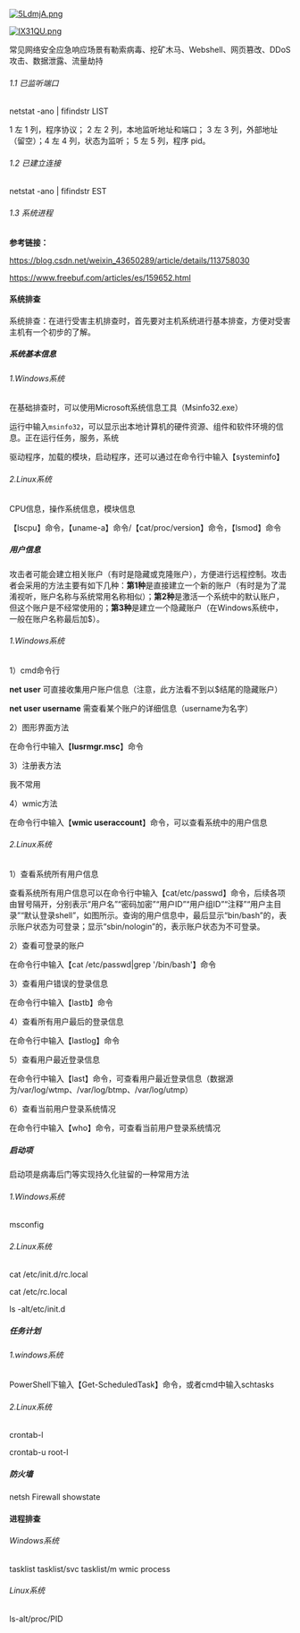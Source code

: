 [![5LdmjA.png](https://z3.ax1x.com/2021/10/28/5LdmjA.png)](https://imgtu.com/i/5LdmjA)

[![IX31QU.png](https://z3.ax1x.com/2021/11/21/IX31QU.png)](https://imgtu.com/i/IX31QU)

常见网络安全应急响应场景有勒索病毒、挖矿木马、Webshell、网页篡改、DDoS攻击、数据泄露、流量劫持

###### 1.1 已监听端⼝

netstat -ano | fifindstr LIST

1 左 1 列，程序协议； 2 左 2 列，本地监听地址和端⼝； 3 左 3 列，外部地址（留空）；4 左 4 列，状态为监听； 5 左 5 列，程序 pid。 

###### 1.2 已建⽴连接

netstat -ano | fifindstr EST

###### 1.3 系统进程





**参考链接：**

https://blog.csdn.net/weixin_43650289/article/details/113758030

https://www.freebuf.com/articles/es/159652.html



#### 系统排查

系统排查：在进行受害主机排查时，首先要对主机系统进行基本排查，方便对受害主机有一个初步的了解。

##### 系统基本信息

###### 1.Windows系统

在基础排查时，可以使用Microsoft系统信息工具（Msinfo32.exe）

运行中输入`msinfo32`，可以显示出本地计算机的硬件资源、组件和软件环境的信息。正在运行任务，服务，系统

驱动程序，加载的模块，启动程序，还可以通过在命令行中输入【systeminfo】

###### 2.Linux系统

CPU信息，操作系统信息，模块信息

【lscpu】命令，【uname-a】命令/【cat/proc/version】命令，【lsmod】命令

##### 用户信息

攻击者可能会建立相关账户（有时是隐藏或克隆账户），方便进行远程控制。攻击者会采用的方法主要有如下几种：**第1种**是直接建立一个新的账户（有时是为了混淆视听，账户名称与系统常用名称相似）；**第2种**是激活一个系统中的默认账户，但这个账户是不经常使用的；**第3种**是建立一个隐藏账户（在Windows系统中，一般在账户名称最后加$）。

###### 1.Windows系统

1）cmd命令行

**net user**		可直接收集用户账户信息（注意，此方法看不到以$结尾的隐藏账户）

**net user username**	需查看某个账户的详细信息（username为名字）

2）图形界面方法

在命令行中输入【**lusrmgr.msc**】命令

3）注册表方法

我不常用

4）wmic方法

在命令行中输入【**wmic useraccount**】命令，可以查看系统中的用户信息

###### 2.Linux系统

1）查看系统所有用户信息

查看系统所有用户信息可以在命令行中输入【cat/etc/passwd】命令，后续各项由冒号隔开，分别表示“用户名”“密码加密”“用户ID”“用户组ID”“注释”“用户主目录”“默认登录shell”，如图所示。查询的用户信息中，最后显示“bin/bash”的，表示账户状态为可登录；显示“sbin/nologin”的，表示账户状态为不可登录。

2）查看可登录的账户

在命令行中输入【cat /etc/passwd|grep '/bin/bash'】命令

 3）查看用户错误的登录信息

在命令行中输入【lastb】命令

4）查看所有用户最后的登录信息

在命令行中输入【lastlog】命令

5）查看用户最近登录信息

在命令行中输入【last】命令，可查看用户最近登录信息（数据源为/var/log/wtmp、/var/log/btmp、/var/log/utmp）

6）查看当前用户登录系统情况

在命令行中输入【who】命令，可查看当前用户登录系统情况

##### 启动项

启动项是病毒后门等实现持久化驻留的一种常用方法

###### 1.Windows系统

msconfig

###### 2.Linux系统

cat /etc/init.d/rc.local

cat /etc/rc.local

ls -alt/etc/init.d

##### 任务计划

###### 1.windows系统

PowerShell下输入【Get-ScheduledTask】命令，或者cmd中输入schtasks

###### 2.Linux系统

crontab-l

crontab-u root-l

##### 防火墙

netsh Firewall showstate

#### 进程排查

###### Windows系统

tasklist	tasklist/svc	tasklist/m	wmic process

###### Linux系统

ls-alt/proc/PID































